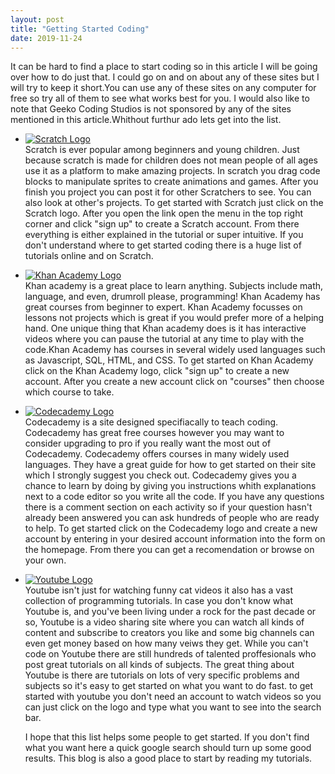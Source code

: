 ```yaml
---
layout: post
title: "Getting Started Coding"
date: 2019-11-24
---
```

  It can be hard to find a place to start coding so in this article I will be going over how to do just that. I could go on and 
on about any of these sites but I will try to keep it short.You can use any of these sites on any computer for free so try all 
of them to see what works best for you. I would also like to note that Geeko Coding Studios is not sponsored by any of the 
sites mentioned in this article.Whithout furthur ado lets get into the list.

* [![Scratch Logo](https://scratch.mit.edu/images/logo_sm.png)](https://scratch.mit.edu)<br>
  Scratch is ever popular among beginners and young children. Just because scratch is made for children does not mean people
  of all ages use it as a platform to make amazing projects. In scratch you drag code blocks to manipulate sprites to create 
  animations and games. After you finish you project you can post it for other Scratchers to see. You can also look at other's
  projects. To get started with Scratch just click on the Scratch logo. After you open the link open the menu in the top 
  right corner and click "sign up" to create a Scratch account. From there everything is either explained in the tutorial or 
  super intuitive. If you don't understand where to get started coding there is a huge list of tutorials online and on Scratch.
  
* [![Khan Academy Logo](https://geeko.github.io/imgs/khanAcademyLogo.png)](https://khanacademy.org)<br>
  Khan academy is a great place to learn anything. Subjects include math, language, and even, drumroll please, programming! 
  Khan Academy has great courses from beginner to expert. Khan Academy focusses on lessons not projects which 
  is great if you would prefer more of a helping hand. One unique thing that Khan academy does is it has interactive videos 
  where you can pause the tutorial at any time to play with the code.Khan Academy has courses in several widely used languages 
  such as Javascript, SQL, HTML, and CSS. To get started on Khan Academy click on the Khan Academy logo, click "sign up" 
  to create a new account. After you create a new account click on "courses" then choose which course to take.
  
* [![Codecademy Logo](https://geeko.github.io/imgs/codecademyLogo.png)](https://codecademy.com)<br>
  Codecademy is a site designed specifiacally to teach coding. Codecademy has great free courses however you may want to    
  consider upgrading to pro if you really want the most out of Codecademy. Codecademy offers courses in many widely used 
  languages. They have a great guide for how to get started on their site which I strongly suggest you check out. Codecademy 
  gives you a chance to learn by doing by giving you instructions whith explanations next to a code editor so you write all the 
  code. If you have any questions there is a comment section on each activity so if your question hasn't already been answered 
  you can ask hundreds of people who are ready to help. To get started click on the Codecademy logo and create a new 
  account by entering in your desired account information into the form on the homepage. From there you can get a recomendation 
  or browse on your own.
  
* [![Youtube Logo](https://geeko.github.io/imgs/youtubeLogo.png)](https://youtube.com)<br>
  Youtube isn't just for watching funny cat videos it also has a vast collection of programming tutorials. In case you don't 
  know what Youtube is, and you've been living under a rock for the past decade or so, Youtube is a video sharing site where 
  you can watch all kinds of content and subscribe to creators you like and some big channels can even get money based on how 
  many veiws they get. While you can't code on Youtube there are still hundreds of talented proffesionals who post great 
  tutorials on all kinds of subjects. The great thing about Youtube is there are tutorials on lots of very specific problems 
  and subjects so it's easy to get started on what you want to do fast. to get started with youtube you don't need an account 
  to watch videos so you can just click on the logo and type what you want to see into the search bar.
  
  I hope that this list helps some people to get started. If you don't find what you want here a quick google search should 
turn up some good results. This blog is also a good place to start by reading my tutorials.
